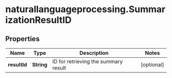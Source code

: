 # naturallanguageprocessing.SummarizationResultID

## Properties

Name | Type | Description | Notes
------------ | ------------- | ------------- | -------------
**resultId** | **String** | ID for retrieving the summary result | [optional] 


